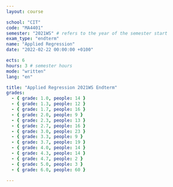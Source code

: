 ```yaml
---
layout: course

school: "CIT"
code: "MA4401"
semester: "2021WS" # refers to the year of the semester start
exam_type: "endterm"
name: "Applied Regression"
date: "2022-02-22 00:00:00 +0100"

ects: 6
hours: 3 # semester hours
mode: "written"
lang: "en"

title: "Applied Regression 2021WS Endterm"
grades:
  - { grade: 1.0, people: 14 }
  - { grade: 1.3, people: 12 }
  - { grade: 1.7, people: 16 }
  - { grade: 2.0, people: 9 }
  - { grade: 2.3, people: 13 }
  - { grade: 2.7, people: 16 }
  - { grade: 3.0, people: 23 }
  - { grade: 3.3, people: 9 }
  - { grade: 3.7, people: 19 }
  - { grade: 4.0, people: 14 }
  - { grade: 4.3, people: 14 }
  - { grade: 4.7, people: 2 }
  - { grade: 5.0, people: 3 }
  - { grade: 6.0, people: 60 }

---
```




